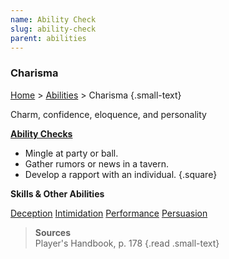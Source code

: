 ```yaml
---
name: Ability Check
slug: ability-check
parent: abilities
---
```

### Charisma
[Home](home) > [Abilities](abilities) > Charisma {.small-text}

Charm, confidence, eloquence, and personality
    
**[Ability Checks](ability-check)**<br/>
- Mingle at party or ball.
- Gather rumors or news in a tavern.
- Develop a rapport with an individual.
{.square}

**Skills & Other Abilities**
<div id="menu-container">
    <a href="deception">Deception</a>
    <a href="intimidation">Intimidation</a>
    <a href="performance">Performance</a>
    <a href="persuasion">Persuasion</a>
</div>

> **Sources** <br/>
> Player's Handbook, p. 178
{.read .small-text}


